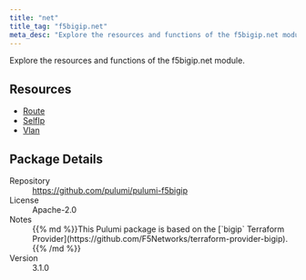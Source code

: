 ```yaml
---
title: "net"
title_tag: "f5bigip.net"
meta_desc: "Explore the resources and functions of the f5bigip.net module."
---
```


<!-- WARNING: this file was generated by Pulumi Docs Generator. -->
<!-- Do not edit by hand unless you're certain you know what you are doing! -->

Explore the resources and functions of the f5bigip.net module.

<h2 id="resources">Resources</h2>
<ul class="api">
    <li><a href="route" title="Route"><span class="symbol resource"></span>Route</a></li>
    <li><a href="selfip" title="SelfIp"><span class="symbol resource"></span>SelfIp</a></li>
    <li><a href="vlan" title="Vlan"><span class="symbol resource"></span>Vlan</a></li>
</ul>

<h2 id="package-details">Package Details</h2>
<dl class="package-details">
	<dt>Repository</dt>
	<dd><a href="https://github.com/pulumi/pulumi-f5bigip">https://github.com/pulumi/pulumi-f5bigip</a></dd>
	<dt>License</dt>
	<dd>Apache-2.0</dd>
	<dt>Notes</dt>
	<dd>{{% md %}}This Pulumi package is based on the [`bigip` Terraform Provider](https://github.com/F5Networks/terraform-provider-bigip).{{% /md %}}</dd>
	<dt>Version</dt>
	<dd>3.1.0</dd>
</dl>

